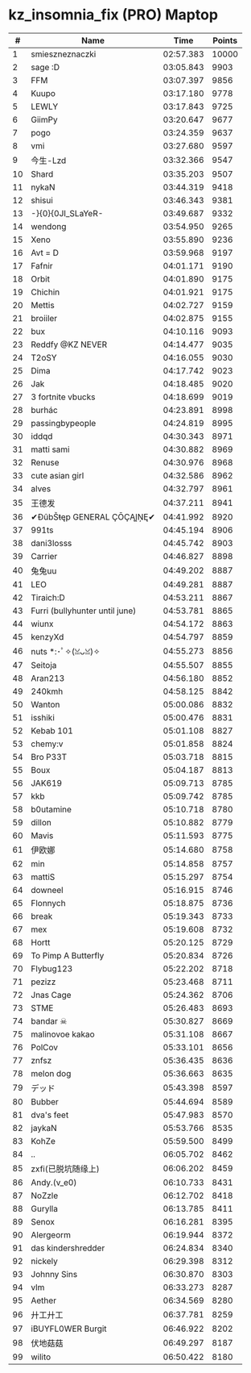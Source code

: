 # kz_insomnia_fix (PRO) Maptop

|  # | Name | Time | Points |
|-------------- | -------------- | -------------- | -------------- | 
| 1 | smieszneznaczki | 02:57.383 | 10000 | 
| 2 | sage :D | 03:05.843 | 9903 | 
| 3 | FFM | 03:07.397 | 9856 | 
| 4 | Kuupo | 03:17.180 | 9778 | 
| 5 | LEWLY | 03:17.843 | 9725 | 
| 6 | GiimPy | 03:20.647 | 9677 | 
| 7 | pogo | 03:24.359 | 9637 | 
| 8 | vmi | 03:27.680 | 9597 | 
| 9 | 今生-Lzd | 03:32.366 | 9547 | 
| 10 | Shard | 03:35.203 | 9507 | 
| 11 | nykaN | 03:44.319 | 9418 | 
| 12 | shisui | 03:46.343 | 9381 | 
| 13 | -}{0}{0JI_SLaYeR- | 03:49.687 | 9332 | 
| 14 | wendong | 03:54.950 | 9265 | 
| 15 | Xeno | 03:55.890 | 9236 | 
| 16 | Avt = D | 03:59.968 | 9197 | 
| 17 | Fafnir | 04:01.171 | 9190 | 
| 18 | Orbit | 04:01.890 | 9175 | 
| 19 | Chichin | 04:01.921 | 9175 | 
| 20 | Mettis | 04:02.727 | 9159 | 
| 21 | broiiler | 04:02.875 | 9155 | 
| 22 | bux | 04:10.116 | 9093 | 
| 23 | Reddfy @KZ NEVER | 04:14.477 | 9035 | 
| 24 | T2oSY | 04:16.055 | 9030 | 
| 25 | Dima | 04:17.742 | 9023 | 
| 26 | Jak | 04:18.485 | 9020 | 
| 27 | 3 fortnite vbucks | 04:18.699 | 9019 | 
| 28 | burhác | 04:23.891 | 8998 | 
| 29 | passingbypeople | 04:24.819 | 8995 | 
| 30 | iddqd | 04:30.343 | 8971 | 
| 31 | matti sami | 04:30.882 | 8969 | 
| 32 | Renuse | 04:30.976 | 8968 | 
| 33 | cute asian girl | 04:32.586 | 8962 | 
| 34 | alves | 04:32.797 | 8961 | 
| 35 | 王德发 | 04:37.211 | 8941 | 
| 36 | ✔ĐûbŠŧęp GENERAL ÇŌÇĄĮŅĘ✔ | 04:41.992 | 8920 | 
| 37 | 991ts | 04:45.194 | 8906 | 
| 38 | dani3losss | 04:45.742 | 8903 | 
| 39 | Carrier | 04:46.827 | 8898 | 
| 40 | 兔兔uu | 04:49.202 | 8887 | 
| 41 | LEO | 04:49.281 | 8887 | 
| 42 | Tiraich:D | 04:53.211 | 8867 | 
| 43 | Furri (bullyhunter until june) | 04:53.781 | 8865 | 
| 44 | wiunx | 04:54.172 | 8863 | 
| 45 | kenzyXd | 04:54.797 | 8859 | 
| 46 | nuts *:･ﾟ✧(ꈍᴗꈍ)✧ | 04:55.273 | 8856 | 
| 47 | Seitoja | 04:55.507 | 8855 | 
| 48 | Aran213 | 04:56.180 | 8852 | 
| 49 | 240kmh | 04:58.125 | 8842 | 
| 50 | Wanton | 05:00.086 | 8832 | 
| 51 | isshiki | 05:00.476 | 8831 | 
| 52 | Kebab 101 | 05:01.108 | 8827 | 
| 53 | chemy:v | 05:01.858 | 8824 | 
| 54 | Bro P33T | 05:03.718 | 8815 | 
| 55 | Boux | 05:04.187 | 8813 | 
| 56 | JAK619 | 05:09.713 | 8785 | 
| 57 | kkb | 05:09.742 | 8785 | 
| 58 | b0utamine | 05:10.718 | 8780 | 
| 59 | dillon | 05:10.882 | 8779 | 
| 60 | Mavis | 05:11.593 | 8775 | 
| 61 | 伊欧娜 | 05:14.680 | 8758 | 
| 62 | min | 05:14.858 | 8757 | 
| 63 | mattiS | 05:15.297 | 8754 | 
| 64 | downeel | 05:16.915 | 8746 | 
| 65 | Flonnych | 05:18.875 | 8736 | 
| 66 | break | 05:19.343 | 8733 | 
| 67 | mex | 05:19.608 | 8732 | 
| 68 | Hortt | 05:20.125 | 8729 | 
| 69 | To Pimp A Butterfly | 05:20.834 | 8726 | 
| 70 | Flybug123 | 05:22.202 | 8718 | 
| 71 | pezizz | 05:23.468 | 8711 | 
| 72 | Jnas Cage | 05:24.362 | 8706 | 
| 73 | STME | 05:26.483 | 8693 | 
| 74 | bandar ☠ | 05:30.827 | 8669 | 
| 75 | malinovoe kakao | 05:31.108 | 8667 | 
| 76 | PolCov | 05:33.101 | 8656 | 
| 77 | znfsz | 05:36.435 | 8636 | 
| 78 | melon dog | 05:36.663 | 8635 | 
| 79 | デッド | 05:43.398 | 8597 | 
| 80 | Bubber | 05:44.694 | 8589 | 
| 81 | dva's feet | 05:47.983 | 8570 | 
| 82 | jaykaN | 05:53.766 | 8535 | 
| 83 | KohZe | 05:59.500 | 8499 | 
| 84 | .. | 06:05.702 | 8462 | 
| 85 | zxfi(已脱坑随缘上) | 06:06.202 | 8459 | 
| 86 | Andy.(v_e0) | 06:10.733 | 8431 | 
| 87 | NoZzle | 06:12.702 | 8418 | 
| 88 | Gurylla | 06:13.785 | 8411 | 
| 89 | Senox | 06:16.281 | 8395 | 
| 90 | Alergeorm | 06:19.944 | 8372 | 
| 91 | das kindershredder | 06:24.834 | 8340 | 
| 92 | nickely | 06:29.398 | 8312 | 
| 93 | Johnny Sins | 06:30.870 | 8303 | 
| 94 | vlm | 06:33.273 | 8287 | 
| 95 | Aether | 06:34.569 | 8280 | 
| 96 | 廾工廾工 | 06:37.781 | 8259 | 
| 97 | iBUYFL0WER Burgit | 06:46.922 | 8202 | 
| 98 | 伏地菇菇 | 06:49.297 | 8187 | 
| 99 | wilito | 06:50.422 | 8180 | 

